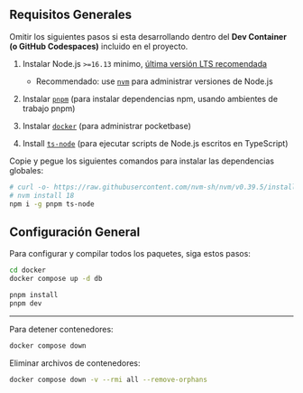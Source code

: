 ## Requisitos Generales

Omitir los siguientes pasos si esta desarrollando dentro del **Dev Container (o GitHub Codespaces)** incluido en el proyecto.

1. Instalar Node.js `>=16.13` minimo, [última versión LTS recomendada](https://nodejs.org/en/about/releases/)

   - Recommendado: use [`nvm`](https://github.com/nvm-sh/nvm) para administrar versiones de Node.js

1. Instalar [`pnpm`](https://pnpm.io/) (para instalar dependencias npm, usando ambientes de trabajo pnpm)
1. Instalar [`docker`](https://www.docker.com/products/docker-desktop) (para administrar pocketbase)
1. Install [`ts-node`](https://github.com/TypeStrong/ts-node) (para ejecutar scripts de Node.js escritos en TypeScript)

Copie y pegue los siguientes comandos para instalar las dependencias globales:

```bash
# curl -o- https://raw.githubusercontent.com/nvm-sh/nvm/v0.39.5/install.sh | bash
# nvm install 18
npm i -g pnpm ts-node
```

## Configuración General

Para configurar y compilar todos los paquetes, siga estos pasos:

```bash
cd docker
docker compose up -d db
```

```bash
pnpm install
pnpm dev
```

---

Para detener contenedores:

```bash
docker compose down
```

Eliminar archivos de contenedores:

```bash
docker compose down -v --rmi all --remove-orphans
```
